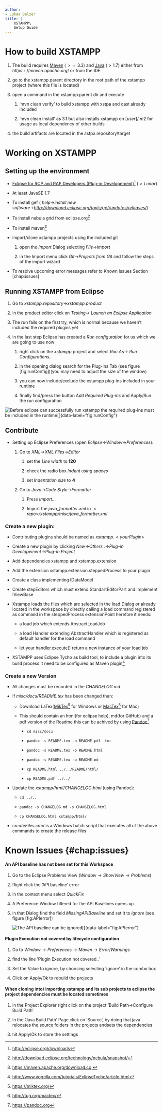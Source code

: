 ```yaml
---
author:
- Lukas Balzer
title: |
    XSTAMPP\
    Setup Guide
---
```


How to build XSTAMPP
====================

1.  The build requires [Maven](https://maven.apache.org/) ($>=3.3$) and
    [Java](http://www.oracle.com/technetwork/java/javase/overview/index.html)
    ($>1.7$) either from $https://maven.apache.org/$ or from the IDE

2.  go to the xstampp.parent directory in the root path of the xstampp
    project (where this file is located)

3.  open a command in the xstampp.parent dir and execute

    1.  ’mvn clean verify’ to build xstampp with xstpa and cast already
        included

    2.  ’mvn clean install’ as 3.1 but also installs xstampp on
        $[user]/.m2$ for usage as local dependency of other builds

4.  the build artifacts are located in the astpa.repository/target

Working on XSTAMPP
==================

Setting up the environment
--------------------------

-   [Eclipse for RCP and RAP Developers (Plug-in
    Developement)](http://eclipse.org/downloads)[^1] ($> Lunar$)

-   At least JavaSE 1.7

-   To install gef ( *help*$\rightarrow$*install new
    software*$\rightarrow$*http://download.eclipse.org/tools/gef/updates/releases/*)

-   To install nebula grid from eclipse.org[^2]

-   To install maven[^3]

-   import/clone xstampp projects using the included git

    1.  open the *Import* Dialog selecting *File*$\rightarrow$*Import*

    2.  in the Import menu click *Git*$\rightarrow$*Projects from Git*
        and follow the steps of the import wizard

-   To resolve upcoming error messages refer to Known Issues Section
    \[chap:issues\]

Running XSTAMPP from Eclipse
----------------------------

1.  Go to *xstampp.repository*$\rightarrow$*xstampp.product*

2.  In the product editor click on *Testing*$\rightarrow$ *Launch an
    Eclipse Application*

3.  The run fails on the first try, which is normal because we haven’t
    included the required plugins yet

4.  In the last step Eclipse has created a *Run configuration* for us
    which we are going to use now

    1.  right click on the *xstampp* project and select *Run
        As*$\rightarrow$ *Run Configurations..*

    2.  in the opening dialog search for the Plug-ins Tab (see figure
        \[fig:runConfig\])(you may need to adjust the size of the
        window)

    3.  you can now include/exclude the xstampp plug-ins included in
        your runtime

    4.  finally find/press the button *Add Required Plug-ins* and
        Apply/Run the run configuration

![Before eclipse can successfully run xstampp the required plug-ins must
be included in the
runtime[]{data-label="fig:runConfig"}](images/runConfig.png)

Contribute
----------

-   Setting up Eclipse Preferences (open
    *Eclipse*$\rightarrow$*Window*$\rightarrow$*Preferences*):

    1.  Go to *XML*$\rightarrow$*XML Files*$\rightarrow$*Editor*

        1.  set the *Line width* to **120**

        2.  check the radio box *Indent using spaces*

        3.  set *Indentation size* to **4**

    2.  Go to *Java*$\rightarrow$*Code Style*$\rightarrow$*Formatter*

        1.  Press *Import...*

        2.  Import the $java\_formatter.xml$ in
            $<repo>$*/xstampp/misc/java*$\_$*formatter.xml*

### Create a new plugin:

-   Contributing plugins should be named as *xstampp.*$<your Plugin>$

-   Create a new plugin by clicking
    *New*$\rightarrow$*Others..*$\rightarrow$*Plug-in
    Developement*$\rightarrow$*Plug-in Project*

-   Add dependencies xstampp and xstampp.extension

-   Add the extension xstampp.extension.steppedProcess to your plugin

-   Create a class implementing IDataModel

-   Create stepEditors which must extend StandartEditorPart and
    implement IViewBase

-   Xstampp loads the files which are selected in the load Dialog or
    already located in the workspace by directly calling a load command
    registered as command in the steppedProcess extensionPoint herefore
    it needs:

    -   a load job which extends AbstractLoadJob

    -   a load Handler extending AbstractHandler which is registered as
        default handler for the load command

    -   let your handler.execute() return a new instance of your load
        job

-   XSTAMPP uses Eclipse Tycho as build tool, to include a plugin into
    its build process it need to be configured as Maven plugin[^4]

### Create a new Version

-   All changes must be recorded in the $CHANGELOG.md$

-   If *misc/docu/README.tex* has been changed than:

    -   Download LaTex([MikTex](https://miktex.org/)[^5] for Windows or
        [MacTex](http://tug.org/mactex/)[^6] for Mac)

    -   This should contain an html(for eclipse help), md(for GitHub)
        and a pdf version of the Readme this can be achived by using
        [Pandoc](https://pandoc.org)[^7]

        -   `cd misc/docu`

        -   `pandoc -s README.tex -o README.pdf –toc`

        -   `pandoc -s README.tex -o README.html`

        -   `pandoc -s README.tex -o README.md`

        -   `cp README.html ../../README/html/`

        -   `cp README.pdf ../../`

-   Update the *xstampp/html/CHANGELOG.html* (using Pandoc):

    -   `cd ../..`

    -   `pandoc -s CHANGELOG.md -o CHANGELOG.html`

    -   `cp CHANGELOG.html xstampp/html/`

-   *createFiles.cmd* is a Windows batch script that executes all of the
    above commands to create the release files

Known Issues {#chap:issues}
============

#### An API baseline has not been set for this Workspace

1.  Go to the Eclipse Problems View
    ($Window\rightarrow Show View\rightarrow Problems$)

2.  Right click the ’API baseline’ error

3.  In the context menu select $Quick Fix$

4.  A Preference Window filtered for the API Baselines opens up

5.  in that Dialog find the field $Missing API Baseline$ and set it to
    $Ignore$ (see figure \[fig:APIerror\])

    ![The API baseline can be
    ignored[]{data-label="fig:APIerror"}](images/ignoreAPIError.png)

#### Plugin Execution not covered by lifecycle configuration

1.  Go to
    $Window\rightarrow Preferences\rightarrow Maven\rightarrow Error/Warnings$

2.  find the line ’Plugin Execution not covered..’

3.  Set the Value to ignore, by choosing selecting ’ignore’ in the combo
    box

4.  Click on Apply/Ok to rebuild the projects

#### When cloning into/ importing xstampp and its sub projects to eclipse the project dependencies must be located sometimes

1.  In the Project Explorer right click on the project ’Build
    Path-&gt;Configure Build Path’

2.  In the ’Java Build Path’ Page click on ’Source’, by doing that java
    relocates the source folders in the projects andsets the
    dependencies

3.  hit Apply/Ok to store the settings

[^1]: <http://eclipse.org/downloads>

[^2]: <http://download.eclipse.org/technology/nebula/snapshot/>

[^3]: <https://maven.apache.org/download.cgi>

[^4]: <http://www.vogella.com/tutorials/EclipseTycho/article.html>

[^5]: https://miktex.org/

[^6]: http://tug.org/mactex/

[^7]: https://pandoc.org

